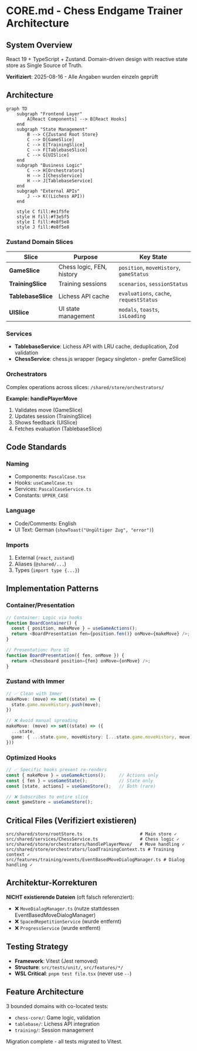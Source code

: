 # CORE.md - Chess Endgame Trainer Architecture

## System Overview

React 19 + TypeScript + Zustand. Domain-driven design with reactive state store as Single Source of Truth.

**Verifiziert**: 2025-08-16 - Alle Angaben wurden einzeln geprüft

## Architecture

```mermaid
graph TD
    subgraph "Frontend Layer"
        A[React Components] --> B[React Hooks]
    end
    subgraph "State Management"
        B --> C{Zustand Root Store}
        C --> D[GameSlice]
        C --> E[TrainingSlice]
        C --> F[TablebaseSlice]
        C --> G[UISlice]
    end
    subgraph "Business Logic"
        C --> H[Orchestrators]
        H --> I[ChessService]
        H --> J[TablebaseService]
    end
    subgraph "External APIs"
        J --> K((Lichess API))
    end

    style C fill:#e1f5fe
    style H fill:#f3e5f5
    style I fill:#e8f5e8
    style J fill:#e8f5e8
```

### Zustand Domain Slices

| Slice | Purpose | Key State |
|-------|---------|-----------|
| **GameSlice** | Chess logic, FEN, history | `position`, `moveHistory`, `gameStatus` |
| **TrainingSlice** | Training sessions | `scenarios`, `sessionStatus` |
| **TablebaseSlice** | Lichess API cache | `evaluations`, `cache`, `requestStatus` |
| **UISlice** | UI state management | `modals`, `toasts`, `isLoading` |

### Services

- **TablebaseService**: Lichess API with LRU cache, deduplication, Zod validation
- **ChessService**: chess.js wrapper (legacy singleton - prefer GameSlice)

### Orchestrators

Complex operations across slices: `/shared/store/orchestrators/`

**Example: handlePlayerMove**
1. Validates move (GameSlice)
2. Updates session (TrainingSlice)  
3. Shows feedback (UISlice)
4. Fetches evaluation (TablebaseSlice)

## Code Standards

### Naming
- Components: `PascalCase.tsx`
- Hooks: `useCamelCase.ts`
- Services: `PascalCaseService.ts`
- Constants: `UPPER_CASE`

### Language
- Code/Comments: English
- UI Text: German (`showToast("Ungültiger Zug", "error")`)

### Imports
1. External (`react`, `zustand`)
2. Aliases (`@shared/...`)
3. Types (`import type {...}`)

## Implementation Patterns

### Container/Presentation

```typescript
// Container: Logic via hooks
function BoardContainer() {
  const { position, makeMove } = useGameActions();
  return <BoardPresentation fen={position.fen()} onMove={makeMove} />;
}

// Presentation: Pure UI
function BoardPresentation({ fen, onMove }) {
  return <Chessboard position={fen} onMove={onMove} />;
}
```

### Zustand with Immer

```typescript
// ✅ Clean with Immer
makeMove: (move) => set((state) => {
  state.game.moveHistory.push(move);
})

// ❌ Avoid manual spreading
makeMove: (move) => set((state) => ({
  ...state,
  game: { ...state.game, moveHistory: [...state.game.moveHistory, move] }
}))
```

### Optimized Hooks

```typescript
// ✅ Specific hooks prevent re-renders
const { makeMove } = useGameActions();     // Actions only
const { fen } = useGameState();            // State only
const [state, actions] = useGameStore();   // Both (rare)

// ❌ Subscribes to entire slice
const gameStore = useGameStore();
```

## Critical Files (Verifiziert existieren)

```
src/shared/store/rootStore.ts                      # Main store ✓
src/shared/services/ChessService.ts                # Chess logic ✓
src/shared/store/orchestrators/handlePlayerMove/   # Move handling ✓
src/shared/store/orchestrators/loadTrainingContext.ts # Training context ✓
src/features/training/events/EventBasedMoveDialogManager.ts # Dialog handling ✓
```

## Architektur-Korrekturen

**NICHT existierende Dateien** (oft falsch referenziert):
- ❌ `MoveDialogManager.ts` (nutze stattdessen EventBasedMoveDialogManager)
- ❌ `SpacedRepetitionService` (wurde entfernt)
- ❌ `ProgressService` (wurde entfernt)

## Testing Strategy

- **Framework**: Vitest (Jest removed)
- **Structure**: `src/tests/unit/`, `src/features/*/`
- **WSL Critical**: `pnpm test file.tsx` (never use `--`)

## Feature Architecture

3 bounded domains with co-located tests:
- `chess-core/`: Game logic, validation
- `tablebase/`: Lichess API integration  
- `training/`: Session management

Migration complete - all tests migrated to Vitest.